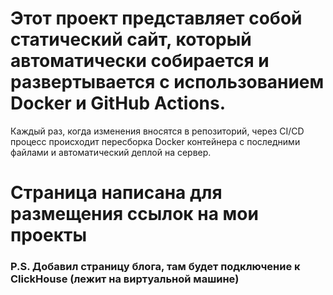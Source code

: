 # Этот проект представляет собой статический сайт, который автоматически собирается и развертывается с использованием Docker и GitHub Actions. 
Каждый раз, когда изменения вносятся в репозиторий, через CI/CD процесс происходит пересборка Docker контейнера с последними файлами и автоматический деплой на сервер.
# Страница написана для размещения ссылок на мои проекты
### P.S. Добавил страницу блога, там будет подключение к ClickHouse (лежит на виртуальной машине)